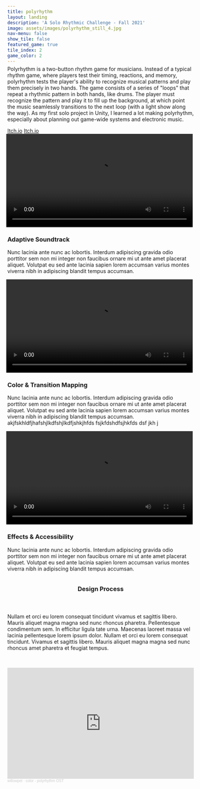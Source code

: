 ```yaml
---
title: polyrhythm
layout: landing
description: 'A Solo Rhythmic Challenge - Fall 2021'
image: assets/images/polyrhythm_still_4.jpg
nav-menu: false
show_tile: false
featured_game: true
tile_index: 2
game_color: 2
---
```

<!-- Play videos -->
<script>
	document.addEventListener("DOMContentLoaded", function() {
		
	});
</script>
<!-- Main -->
<div class="polyrhythm" id="main" onclick="onPlayClick('a');">
<!-- One -->
<section id="one">
	<div class="inner" style="margin-top: -10px;">
		<p>Polyrhythm is a two-button rhythm game for musicians. Instead of a typical rhythm game, where players test their timing, reactions, and memory, polyrhythm tests the player's ability to recognize musical patterns and play them precisely in two hands. The game consists of a series of "loops" that repeat a rhythmic pattern in both hands, like drums. The player must recognize the pattern and play it to fill up the background, at which point the music seamlessly transitions to the next loop (with a light show along the way). As my first solo project in Unity, I learned a lot making polyrhythm, especially about planning out game-wide systems and electronic music.</p>
		<a class="button" href="https://willozeas.itch.io/polyrhythm">Itch.io</a>
		<a class="button" href="https://willozeas.itch.io/polyrhythm">Itch.io</a>
	</div>
</section>

<section id="two">
	<div class="inner">
		<div class="row uniform polyrhythm">
			<script>
				vid_ids = ['vid1', 'vid2', 'vid3'];
			</script>
			<div class="4u 6u$(medium) 12u$(small)">
				<div class="box showcase" onmouseover="mouseoverBox(true, 'vid1')" onmouseleave="mouseoverBox(false, 'vid1')" onmouseclick="onPlayClick('vid1')">
					<video loop id="vid1" controls play_on_click width="100%" style="margin-left: -0.25em;">
						<source src="../assets/videos/polyrhythm_intro.mp4" type="video/mp4">
					</video>
					<h3>Adaptive Soundtrack</h3>
					<p>Nunc lacinia ante nunc ac lobortis. Interdum adipiscing gravida odio porttitor sem non mi integer non faucibus ornare mi ut ante amet placerat aliquet. Volutpat eu sed ante lacinia sapien lorem accumsan varius montes viverra nibh in adipiscing blandit tempus accumsan.</p>
				</div>
			</div>
			<div class="4u 6u$(medium) 12u$(small)">
				<div class="box showcase" onmouseover="mouseoverBox(true, 'vid2')" onmouseleave="mouseoverBox(false, 'vid2')" onmouseclick="onPlayClick('vid2')">
					<video loop id="vid2" controls play_on_click width="100%" style="margin-left: -0.25em;">
						<source src="../assets/videos/polyrhythm_transitions.mp4" type="video/mp4">
					</video>
					<h3>Color & Transition Mapping</h3>
					<p>Nunc lacinia ante nunc ac lobortis. Interdum adipiscing gravida odio porttitor sem non mi integer non faucibus ornare mi ut ante amet placerat aliquet. Volutpat eu sed ante lacinia sapien lorem accumsan varius montes viverra nibh in adipiscing blandit tempus accumsan. akjfskhldfjhafshjlkdfshjlkdfjshkjhfds fsjkfdshdfsjhkfds dsf jkh j</p>
				</div>
			</div>
			<div class="4u$ 6u$(medium) 12u$(small)">
				<div class="box showcase" onmouseover="mouseoverBox(true, 'vid3')" onmouseleave="mouseoverBox(false, 'vid3')" onmouseclick="onPlayClick('vid3')">
					<video loop id="vid3" controls play_on_click width="100%" style="margin-left: -0.25em;">
						<source src="../assets/videos/polyrhythm_demonstration.mp4" type="video/mp4">
					</video>
					<h3>Effects & Accessibility</h3>
					<p>Nunc lacinia ante nunc ac lobortis. Interdum adipiscing gravida odio porttitor sem non mi integer non faucibus ornare mi ut ante amet placerat aliquet. Volutpat eu sed ante lacinia sapien lorem accumsan varius montes viverra nibh in adipiscing blandit tempus accumsan.</p>
				</div>
			</div>
			<div class="12u 6u$(medium) 12u$(small)">
				<div class="row box showcase"  onmouseover="setLightBox(true, 'design')" onmouseleave="setLightBox(false, 'design')">
					<div class="4u 12u$(medium)" id="design" style="margin-left: -1.25em">
						<img  src="{% link assets/images/polyrhythm_still_5.jpg %}" alt="" data-position="25% 25%" />
					</div>
					<div class="8u 12u$(medium) bottom-box" style="padding-bottom: 1em;">
						<header>
							<h3>Design Process</h3>
						</header>
						<p>Nullam et orci eu lorem consequat tincidunt vivamus et sagittis libero. Mauris aliquet magna magna sed nunc rhoncus pharetra. Pellentesque condimentum sem. In efficitur ligula tate urna. Maecenas laoreet massa vel lacinia pellentesque lorem ipsum dolor. Nullam et orci eu lorem consequat tincidunt. Vivamus et sagittis libero. Mauris aliquet magna magna sed nunc rhoncus amet pharetra et feugiat tempus.</p>
					</div>
				</div>
			</div>
		</div>
		<br>
				<iframe width="100%" height="300" scrolling="no" frameborder="no" allow="autoplay" src="https://w.soundcloud.com/player/?url=https%3A//api.soundcloud.com/tracks/1166304574&color=%23ff5500&auto_play=false&hide_related=true&show_comments=true&show_user=true&show_reposts=false&show_teaser=true&visual=true"></iframe><div style="font-size: 10px; color: #cccccc;line-break: anywhere;word-break: normal;overflow: hidden;white-space: nowrap;text-overflow: ellipsis; font-family: Interstate,Lucida Grande,Lucida Sans Unicode,Lucida Sans,Garuda,Verdana,Tahoma,sans-serif;font-weight: 100;"><a href="https://soundcloud.com/willowpet" title="willowpet" target="_blank" style="color: #cccccc; text-decoration: none;">willowpet</a> · <a href="https://soundcloud.com/willowpet/first-polyrhythm-ost" title="color - polyrhythm OST" target="_blank" style="color: #cccccc; text-decoration: none;">color - polyrhythm OST</a></div>
	</div>
</section>


</div>

